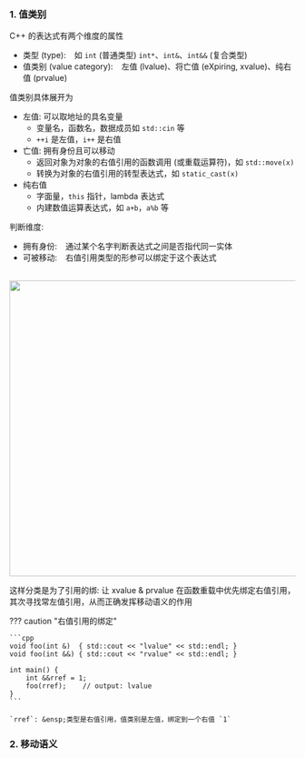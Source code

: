 ### 1. 值类别

C++ 的表达式有两个维度的属性

-   类型 (type): &ensp; 如 `int` (普通类型) `int*`、`int&`、`int&&` (复合类型)
-   值类别 (value category): &ensp; 左值 (lvalue)、将亡值 (eXpiring, xvalue)、纯右值 (prvalue)

值类别具体展开为

-   左值: 可以取地址的具名变量
    -   变量名，函数名，数据成员如 `std::cin` 等
    -   `++i` 是左值，`i++` 是右值
-   亡值: 拥有身份且可以移动
    -   返回对象为对象的右值引用的函数调用 (或重载运算符)，如 `std::move(x)`
    -   转换为对象的右值引用的转型表达式，如 `static_cast(x)`
-   纯右值
    -   字面量，`this` 指针，lambda 表达式
    -   内建数值运算表达式，如 `a+b`，`a%b` 等

判断维度:

-   拥有身份: &ensp; 通过某个名字判断表达式之间是否指代同一实体
-   可被移动: &ensp; 右值引用类型的形参可以绑定于这个表达式

&emsp; <img src="../img/value_category.png" width=520>

这样分类是为了引用的绑: 让 xvalue & prvalue 在函数重载中优先绑定右值引用，其次寻找常左值引用，从而正确发挥移动语义的作用

??? caution "右值引用的绑定"

    ```cpp
    void foo(int &)  { std::cout << "lvalue" << std::endl; }
    void foo(int &&) { std::cout << "rvalue" << std::endl; }

    int main() {
        int &&rref = 1;
        foo(rref);    // output: lvalue
    }
    ```

    `rref`: &ensp;类型是右值引用，值类别是左值，绑定到一个右值 `1`

### 2. 移动语义
